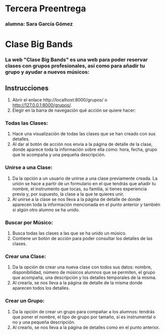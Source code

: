 # Tercera Preentrega
### alumna: Sara García Gómez

# Clase Big Bands
### La web "Clase Big Bands" es una web para poder reservar clases con grupos profesionales, así como para añadir tu grupo y ayudar a nuevos músicos:

## Instrucciones

1. Abrir el enlace http://localhost:8000/grupos/ o http://127.0.0.1:8000/grupos/.
2. Elegir en la barra de navegación qué acción se quiere hacer:

### Todas las Clases:
1. Hace una visualización de todas las clases que se han creado con sus detalles.
2. Al dar al botón de acción nos envía a la página de detalle de la clase, donde aparece toda la información sobre ella como: hora, fecha, grupo que te acompaña y una pequeña descripción.

### Unirse a una Clase:
1. Da la opción a un usuario de unirse a una clase previamente creada. La unión se hace a partir de un formulario en el que tendrás que añadir tu nombre, el instrumento que tocas, su familia, si tienes experiencia previa y, por supuesto, la clase a la que te quieres unir.
2. Al unirse a la clase se nos lleva a la página de detalle de donde aparecen toda la información mencionada en el punto anterior y también si algún otro alumno se ha unido.

### Buscar por Músico:
1. Busca todas las clases a las que se ha unido un músico.
2. Contiene un botón de acción para poder consultar los detalles de las clases.

### Crear una Clase:
1. Da la opción de crear una nueva clase con todos sus datos: nombre, disponibilidad, número de músicos alumnos que se permiten, el grupo que acompaña, una descripción y los detalles temporales de la misma.
2. Al crearla, se nos lleva a la página de detalle de la misma donde aparecen todos los detalles.

### Crear un Grupo:
1. Da la opción de crear un grupo para compañar a los alumnos: tendrás que poner el nombre, el tipo de grupo por tamaño, si es instrumental o no y una pequeña descripción.
2. Al crearlo, se nos lleva a la página de detalles como en el punto anterior.

